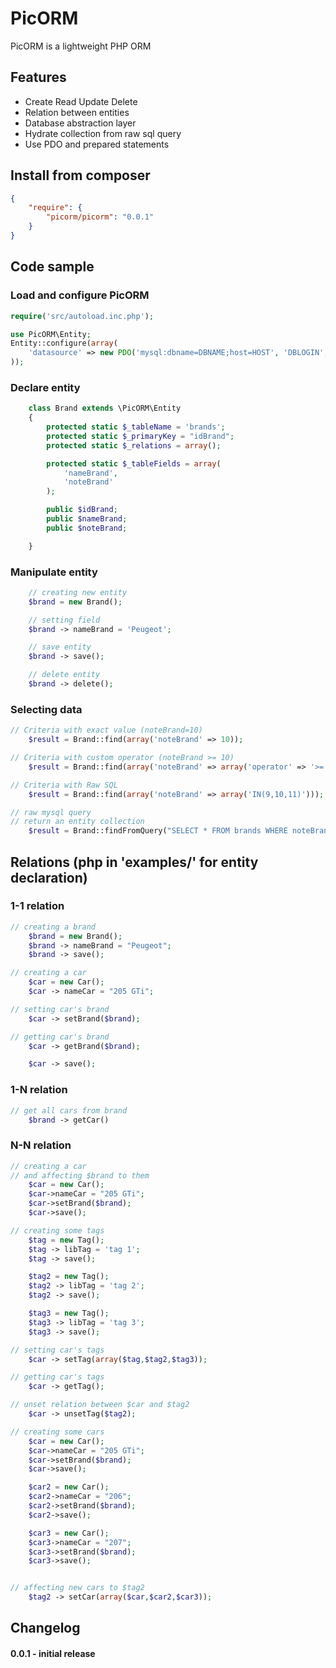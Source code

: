 PicORM
======
PicORM is a lightweight PHP ORM

Features
--------
* Create Read Update Delete
* Relation between entities
* Database abstraction layer
* Hydrate collection from raw sql query
* Use PDO and prepared statements

Install from composer
-------------------
```json
{
    "require": {
        "picorm/picorm": "0.0.1"
    }
}
```

Code sample
-------------------
### Load and configure PicORM
```php
require('src/autoload.inc.php');

use PicORM\Entity;
Entity::configure(array(
	'datasource' => new PDO('mysql:dbname=DBNAME;host=HOST', 'DBLOGIN', 'DBPASSWD')
));
```

### Declare entity
```php
    class Brand extends \PicORM\Entity
    {
        protected static $_tableName = 'brands';
        protected static $_primaryKey = "idBrand";
        protected static $_relations = array();

        protected static $_tableFields = array(
            'nameBrand',
            'noteBrand'
        );

        public $idBrand;
        public $nameBrand;
        public $noteBrand;

    }
```

### Manipulate entity
```php
	// creating new entity
	$brand = new Brand();

	// setting field
	$brand -> nameBrand = 'Peugeot';

	// save entity
	$brand -> save();

	// delete entity
	$brand -> delete();
```
### Selecting data
```php
// Criteria with exact value (noteBrand=10)
    $result = Brand::find(array('noteBrand' => 10));

// Criteria with custom operator (noteBrand >= 10)
    $result = Brand::find(array('noteBrand' => array('operator' => '>=','value' => 10)));

// Criteria with Raw SQL
    $result = Brand::find(array('noteBrand' => array('IN(9,10,11)')));

// raw mysql query
// return an entity collection
    $result = Brand::findFromQuery("SELECT * FROM brands WHERE noteBrand = ?",array(10));
```

## Relations (php in 'examples/' for entity declaration)

### 1-1 relation
```php
// creating a brand
    $brand = new Brand();
    $brand -> nameBrand = "Peugeot";
    $brand -> save();

// creating a car
    $car = new Car();
    $car -> nameCar = "205 GTi";

// setting car's brand
    $car -> setBrand($brand);

// getting car's brand
    $car -> getBrand($brand);

    $car -> save();
```

### 1-N relation
```php
// get all cars from brand
    $brand -> getCar()
```

### N-N relation
```php
// creating a car
// and affecting $brand to them
    $car = new Car();
    $car->nameCar = "205 GTi";
    $car->setBrand($brand);
    $car->save();

// creating some tags
    $tag = new Tag();
    $tag -> libTag = 'tag 1';
    $tag -> save();

    $tag2 = new Tag();
    $tag2 -> libTag = 'tag 2';
    $tag2 -> save();

    $tag3 = new Tag();
    $tag3 -> libTag = 'tag 3';
    $tag3 -> save();

// setting car's tags
    $car -> setTag(array($tag,$tag2,$tag3));

// getting car's tags
	$car -> getTag();

// unset relation between $car and $tag2
    $car -> unsetTag($tag2);

// creating some cars
	$car = new Car();
	$car->nameCar = "205 GTi";
	$car->setBrand($brand);
	$car->save();

	$car2 = new Car();
	$car2->nameCar = "206";
	$car2->setBrand($brand);
	$car2->save();

	$car3 = new Car();
	$car3->nameCar = "207";
	$car3->setBrand($brand);
	$car3->save();


// affecting new cars to $tag2
	$tag2 -> setCar(array($car,$car2,$car3));

```

Changelog
---------
#### 0.0.1 - initial release
